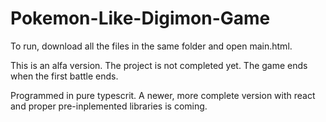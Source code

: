 # Pokemon-Like-Digimon-Game

To run, download all the files in the same folder and open main.html.


This is an alfa version. The project is not completed yet. The game ends when the first battle ends. 

Programmed in pure typescrit. A newer, more complete version with react and proper pre-inplemented libraries is coming. 
